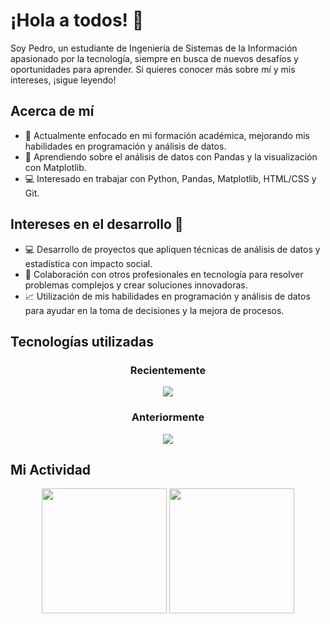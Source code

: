 # ¡Hola a todos! 👋

Soy Pedro, un estudiante de Ingeniería de Sistemas de la Información apasionado por la tecnología, siempre en busca de nuevos desafíos y oportunidades para aprender. Si quieres conocer más sobre mí y mis intereses, ¡sigue leyendo!

## Acerca de mí

- 🔭 Actualmente enfocado en mi formación académica, mejorando mis habilidades en programación y análisis de datos.
- 🌱 Aprendiendo sobre el análisis de datos con Pandas y la visualización con Matplotlib.
- 💻 Interesado en trabajar con Python, Pandas, Matplotlib, HTML/CSS y Git.
## Intereses en el desarrollo 🚀

- 💻 Desarrollo de proyectos que apliquen técnicas de análisis de datos y estadística con impacto social.
- 🤝 Colaboración con otros profesionales en tecnología para resolver problemas complejos y crear soluciones innovadoras.
- 📈 Utilización de mis habilidades en programación y análisis de datos para ayudar en la toma de decisiones y la mejora de procesos.

## Tecnologías utilizadas

<div>
  <div align="center">
    <h3>Recientemente</h3>
    <a align="center">
      <img src="https://skillicons.dev/icons?i=py,gcp,flask,raspberrypi,sass,spring,mysql,postgres&perline=4"></img>
    </a>
  </div>
  <div align="center">
    <h3>Anteriormente</h3>
      <img src="https://skillicons.dev/icons?i=aws,c,cpp,bootstrap,cs&perline=4"></img>
  </div>
</div>

## Mi Actividad
<div align="center">
  <img height=200 align="center" src="https://github-readme-stats.vercel.app/api?username=Pipont&show_icons=true&theme=tokyonight&locale">
  <img height=200 align="center" src="https://github-readme-stats.vercel.app/api/top-langs/?username=Pipont&layout=compact&theme=tokyonight&hide=jupyter%20notebook"
</div>

